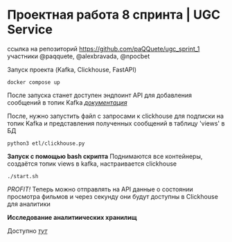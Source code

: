 # Проектная работа 8 спринта | UGC Service

ссылка на репозиторий https://github.com/paQQuete/ugc_sprint_1
участники @paqquete, @alexbravada, @npocbet

Запуск проекта (Kafka, Clickhouse, FastAPI)
```shell
docker compose up
```

После запуска станет доступен эндпоинт API для добавления сообщений в топик Kafka
*[документация](http://127.0.0.1:8000/api/openapi)*
 
 
После, нужно запустить файл с запросами к clickhouse для подписки на топик Kafka и представления полученных сообщений в таблицу 'views' в БД 
```shell
python3 etl/clickhouse.py
```

**Запуск с помощью bash скрипта**
Поднимаются все контейнеры, создаётся топик views в kafka, настраивается clickhouse
```shell
./start.sh
```

*PROFIT!* Теперь можно отправлять на API данные о состоянии просмотра фильмов и через секунду они будут доступны в Clickhouse для аналитики

**Исследование аналитиических хранилищ**

Доступно  *[тут](https://github.com/paQQuete/ugc_sprint_1/blob/main/db_research/RESEARCH.md)*
